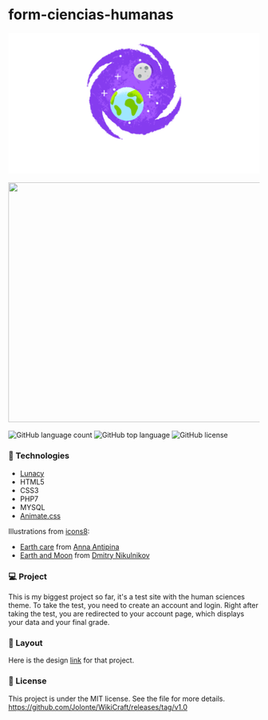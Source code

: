 # form-ciencias-humanas

<p align="center">
  <img width="600" src="assets/to_readme/splashtogithub.png"
</p>
  
<p align="center">
  <img width="800" height="480" src="assets/to_readme/humanform_git.GIF"
</p>
  
![GitHub language count](https://img.shields.io/github/languages/count/Jolonte/form-ciencias-humanas)
![GitHub top language](https://img.shields.io/github/languages/top/Jolonte/form-ciencias-humanas)
![GitHub license](https://img.shields.io/github/license/Jolonte/form-ciencias-humanas)

### 🚀 Technologies
- [Lunacy](https://icons8.com.br/lunacy)
- HTML5
- CSS3
- PHP7
- MYSQL
- [Animate.css](https://animate.style/)

Illustrations from [icons8](https://icons8.com/illustrations):
- [Earth care](https://icons8.com/illustrations/illustration/flame-earth-care) from [Anna Antipina](https://icons8.com/illustrations/author/6023f2cd123f99000e63cdd1)
- [Earth and Moon](https://icons8.com/illustrations/illustration/mirage-711) from [
Dmitry Nikulnikov](https://icons8.com/illustrations/author/5ddea3b001d036001345e529)

### 💻 Project
This is my biggest project so far, it's a test site with the human sciences theme. To take the test, you need to create an account and login. Right after taking the test, you are redirected to your account page, which displays your data and your final grade.

### 🔖 Layout
Here is the design [link](https://www.figma.com/file/zjzYIsjdEr6OnfpNBXEfRX/form-ciencias-humanas?node-id=0%3A1) for that project.

### 📝 License
This project is under the MIT license. See the file for more details.
https://github.com/Jolonte/WikiCraft/releases/tag/v1.0
